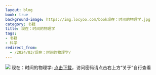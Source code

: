 ```yaml
---
layout: blog
book: true
background-image: https://img.locyoo.com/book现在：时间的物理学.jpg
category: 书籍
title: 现在：时间的物理学
tags:
- 书籍
- 科学
redirect_from:
  - /2024/03/现在：时间的物理学/
---
```

![](https://img.locyoo.com/book现在：时间的物理学.jpg)
现在：时间的物理学: <a name = "ref1" href="https://url18.ctfile.com/f/50983618-1439916409-75300e?p=3619">点击下载</a>，访问密码请点击右上方“关于”自行查看